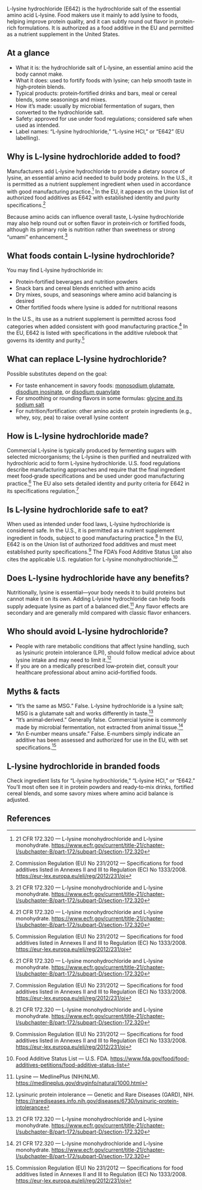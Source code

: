 L-lysine hydrochloride (E642) is the hydrochloride salt of the essential amino acid L‑lysine. Food makers use it mainly to add lysine to foods, helping improve protein quality, and it can subtly round out flavor in protein-rich formulations. It is authorized as a food additive in the EU and permitted as a nutrient supplement in the United States.

<!--more-->

## At a glance
- What it is: the hydrochloride salt of L‑lysine, an essential amino acid the body cannot make.
- What it does: used to fortify foods with lysine; can help smooth taste in high‑protein blends.
- Typical products: protein‑fortified drinks and bars, meal or cereal blends, some seasonings and mixes.
- How it’s made: usually by microbial fermentation of sugars, then converted to the hydrochloride salt.
- Safety: approved for use under food regulations; considered safe when used as intended.
- Label names: “L‑lysine hydrochloride,” “L‑lysine HCl,” or “E642” (EU labelling).

## Why is L-lysine hydrochloride added to food?
Manufacturers add L‑lysine hydrochloride to provide a dietary source of lysine, an essential amino acid needed to build body proteins. In the U.S., it is permitted as a nutrient supplement ingredient when used in accordance with good manufacturing practice.[^1] In the EU, it appears on the Union list of authorized food additives as E642 with established identity and purity specifications.[^2]

Because amino acids can influence overall taste, L‑lysine hydrochloride may also help round out or soften flavor in protein‑rich or fortified foods, although its primary role is nutrition rather than sweetness or strong “umami” enhancement.[^1]

## What foods contain L-lysine hydrochloride?
You may find L‑lysine hydrochloride in:
- Protein‑fortified beverages and nutrition powders
- Snack bars and cereal blends enriched with amino acids
- Dry mixes, soups, and seasonings where amino acid balancing is desired
- Other fortified foods where lysine is added for nutritional reasons

In the U.S., its use as a nutrient supplement is permitted across food categories when added consistent with good manufacturing practice.[^1] In the EU, E642 is listed with specifications in the additive rulebook that governs its identity and purity.[^2]

## What can replace L-lysine hydrochloride?
Possible substitutes depend on the goal:
- For taste enhancement in savory foods: [monosodium glutamate](/e621-monosodium-glutamate), [disodium inosinate](/e631-disodium-inosinate), or [disodium guanylate](/e627-disodium-guanylate)
- For smoothing or rounding flavors in some formulas: [glycine and its sodium salt](/e640-glycine-and-its-sodium-salt)
- For nutrition/fortification: other amino acids or protein ingredients (e.g., whey, soy, pea) to raise overall lysine content

## How is L-lysine hydrochloride made?
Commercial L‑lysine is typically produced by fermenting sugars with selected microorganisms; the L‑lysine is then purified and neutralized with hydrochloric acid to form L‑lysine hydrochloride. U.S. food regulations describe manufacturing approaches and require that the final ingredient meet food‑grade specifications and be used under good manufacturing practice.[^1] The EU also sets detailed identity and purity criteria for E642 in its specifications regulation.[^2]

## Is L-lysine hydrochloride safe to eat?
When used as intended under food laws, L‑lysine hydrochloride is considered safe. In the U.S., it is permitted as a nutrient supplement ingredient in foods, subject to good manufacturing practice.[^1] In the EU, E642 is on the Union list of authorized food additives and must meet established purity specifications.[^2] The FDA’s Food Additive Status List also cites the applicable U.S. regulation for L‑lysine monohydrochloride.[^3]

## Does L-lysine hydrochloride have any benefits?
Nutritionally, lysine is essential—your body needs it to build proteins but cannot make it on its own. Adding L‑lysine hydrochloride can help foods supply adequate lysine as part of a balanced diet.[^4] Any flavor effects are secondary and are generally mild compared with classic flavor enhancers.

## Who should avoid L-lysine hydrochloride?
- People with rare metabolic conditions that affect lysine handling, such as lysinuric protein intolerance (LPI), should follow medical advice about lysine intake and may need to limit it.[^5]
- If you are on a medically prescribed low‑protein diet, consult your healthcare professional about amino acid–fortified foods.

## Myths & facts
- “It’s the same as MSG.” False. L‑lysine hydrochloride is a lysine salt; MSG is a glutamate salt and works differently in taste.[^1]
- “It’s animal‑derived.” Generally false. Commercial lysine is commonly made by microbial fermentation, not extracted from animal tissue.[^1]
- “An E‑number means unsafe.” False. E‑numbers simply indicate an additive has been assessed and authorized for use in the EU, with set specifications.[^2]

## L-lysine hydrochloride in branded foods
Check ingredient lists for “L‑lysine hydrochloride,” “L‑lysine HCl,” or “E642.” You’ll most often see it in protein powders and ready‑to‑mix drinks, fortified cereal blends, and some savory mixes where amino acid balance is adjusted.

## References
[^1]: 21 CFR 172.320 — L-lysine monohydrochloride and L-lysine monohydrate. https://www.ecfr.gov/current/title-21/chapter-I/subchapter-B/part-172/subpart-D/section-172.320
[^2]: Commission Regulation (EU) No 231/2012 — Specifications for food additives listed in Annexes II and III to Regulation (EC) No 1333/2008. https://eur-lex.europa.eu/eli/reg/2012/231/oj
[^3]: Food Additive Status List — U.S. FDA. https://www.fda.gov/food/food-additives-petitions/food-additive-status-list
[^4]: Lysine — MedlinePlus (NIH/NLM). https://medlineplus.gov/druginfo/natural/1000.html
[^5]: Lysinuric protein intolerance — Genetic and Rare Diseases (GARD), NIH. https://rarediseases.info.nih.gov/diseases/6730/lysinuric-protein-intolerance
